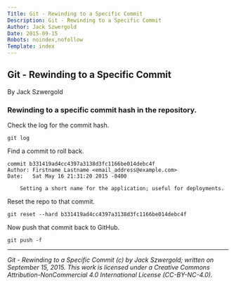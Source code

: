 ```yaml
---
Title: Git - Rewinding to a Specific Commit
Description: Git - Rewinding to a Specific Commit
Author: Jack Szwergold
Date: 2015-09-15
Robots: noindex,nofollow
Template: index
---
```


## Git - Rewinding to a Specific Commit

By Jack Szwergold

### Rewinding to a specific commit hash in the repository.

Check the log for the commit hash.

    git log

Find a commit to roll back.

	commit b331419ad4cc4397a3138d3fc1166be014debc4f
	Author: Firstname Lastname <email_address@example.com>
	Date:   Sat May 16 21:31:20 2015 -0400
	
	    Setting a short name for the application; useful for deployments.

Reset the repo to that commit.

    git reset --hard b331419ad4cc4397a3138d3fc1166be014debc4f

Now push that commit back to GitHub.

    git push -f

***

*Git - Rewinding to a Specific Commit (c) by Jack Szwergold; written on September 15, 2015. This work is licensed under a Creative Commons Attribution-NonCommercial 4.0 International License (CC-BY-NC-4.0).*
